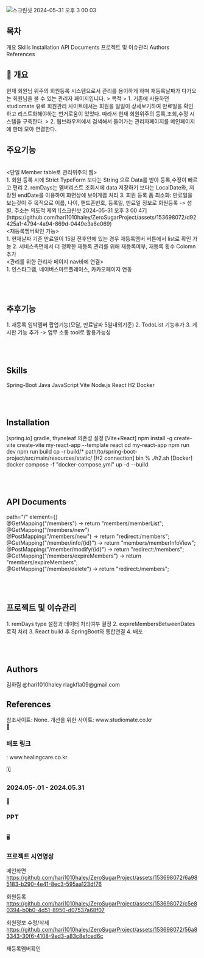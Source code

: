 
![스크린샷 2024-05-31 오후 3 00 03](https://github.com/hari1010haley/ZeroSugarProject/assets/153698072/cdcfe73e-5bd3-46fe-a162-4a20b395e6d9)

<h2>목차</h2>
개요
Skills
Installation
API Documents
프로젝트 및 이슈관리
Authors
References

<h2> 📖 개요</h2>
현재 회원님 위주의 회원등록 시스템으로서 관리를 용이하게 하며 재등록날짜가 다가오는 회원님을 볼 수 있는 관리자 페이지입니다. 
> 목적
> 1. 기존에 사용하던 studiomate 유료 회원관리 사이트에서는 회원을 일일이 상세보기하여 만료일을 확인하고 리스트화해야하는 번거로움이 있었다. 따라서 현재 회원위주의 등록,조회,수정 시스템을 구축한다.
> 2. 웹브라우저에서 검색해서 들어가는 관리자페이지를 메인페이지에 한데 모아 연결한다.  

<h2>주요기능</h2>
<br>
<단일 Member table로 관리위주의 웹><br>
1. 회원 등록 시에 Strict TypeForm 보다는 String 으로 Data를 받아 등록,수정이 빠르고 편리
2. remDays는 멤버리스트 조회시에 data 저장하기 보다는 LocalDate와, 저장된 endDate를 이용하여 화면상에 보이게끔 처리
3. 회원 등록 폼 최소화: 만료일을 보는것이 주 목적으로 이름, 나이, 핸드폰번호, 등록일, 만료일 정보로 회원등록 -> 성별, 주소는 의도적 제외
 ![스크린샷 2024-05-31 오후 3 00 47](https://github.com/hari1010haley/ZeroSugarProject/assets/153698072/d92425a1-4794-4a94-869d-0449e3a6e069)
<br>
<재등록멤버확인 가능><br>
1. 현재날짜 기준 만료일이 15일 전후안에 있는 경우 재등록멤버 버튼에서 list로 확인 가능
2. 서비스측면에서 더 정확한 재등록 관리를 위해 재등록여부, 재등록 횟수 Colomn 추가
<br>
<관리를 위한 관리자 페이지 nav바에 연결><br>
1. 인스타그램, 네이버스마트플레이스, 카카오페이지 연동

<br><br>   
<h2>추후기능</h2>
 1. 재등록 임박멤버 팝업기능(모달, 만료날짜 5일내외기준)
 2. TodoList 기능추가
 3. 게시판 기능 추가 -> 업무 소통 tool로 활용가능성 

<br><br>   
<h2>Skills</h2>
  Spring-Boot  Java  JavaScript
  Vite  Node.js  React
  H2  Docker 

<br><br>   
<h2>Installation</h2>
[spring.io] 
  gradle, thyneleaf 의존성 설정
[Vite+React]
  npm install -g create-vite
  create-vite my-react-app --template react
  cd my-react-app
  npm run dev
  npm run build
  cp -r build/* path/to/spring-boot-project/src/main/resources/static/
[H2 connection]
  bin % ./h2.sh
[Docker]
  docker compose -f "docker-compose.yml" up -d --build

<br><br>   
<h2>API Documents</h2>
    path="/" element={<MainPage />}<br>
    @GetMapping("/members")     -> return "members/memberList";<br>
    @GetMapping("/members/new") <br>
    @PostMapping("/members/new") -> return "redirect:/members";<br>
    @GetMapping("/member/info/{id}") -> return "members/memberInfoView"; <br>
    @PostMapping("/member/modify/{id}")  ->  return "redirect:/members"; <br>
    @GetMapping("/members/expireMembers")  -> return "members/expireMembers"; <br>
    @GetMapping("/member/delete")  ->  return "redirect:/members"; <br>

<br><br>   
<h2>프로젝트 및 이슈관리</h2>
 1. remDays type 설정과 데이터 처리여부 결정
 2. expireMembersBetweenDates 로직 처리
 3. React build 후 SpringBoot와 통합연결
 4. 배포

<br><br>   
<h2>Authors</h2>
김하림	@hari1010haley	rlagkfla09@gmail.com

<br>  
<h2>References</h2>
참조사이트: None.
개선을 위한 사이트: www.studiomate.co.kr 

<br>
🔗 <h3>배포 링크</h3> : www.healingcare.co.kr

🗓️ <h3>2024.05-.01 - 2024.05.31</h3>
📑 <h3>PPT</h3>

<br>  
🖥️ <h3>프로젝트 시연영상</h3>

메인화면 
https://github.com/hari1010haley/ZeroSugarProject/assets/153698072/6a985183-b290-4e41-8ec3-595aa123df76

회원등록
https://github.com/hari1010haley/ZeroSugarProject/assets/153698072/c5e80394-b0b0-4d51-8950-d07537a68f07

회원정보 수정/삭제
https://github.com/hari1010haley/ZeroSugarProject/assets/153698072/56a83343-30f6-4108-9ed3-a83c8efced6c

재등록멤버확인 

